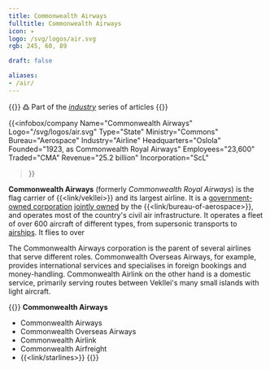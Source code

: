 ```yaml
---
title: Commonwealth Airways
fulltitle: Commonwealth Airways
icon: ✈️
logo: /svg/logos/air.svg
rgb: 245, 60, 89

draft: false

aliases:
- /air/
---
```

{{<note>}}
߷ Part of the *[industry](/industry/)* series of articles
{{</note>}}

{{<infobox/company
	 Name="Commonwealth Airways"
	 Logo="/svg/logos/air.svg"
	 Type="State"
	 Ministry="Commons"
	 Bureau="Aerospace"
	 Industry="Airline"
	 Headquarters="Oslola"
	 Founded="1923, as Commonwealth Royal Airways"
	 Employees="23,600"
	 Traded="CMA"
	 Revenue="25.2 billion"
	 Incorporation="ScL"
 >}}

<span class="fi fi-min-air fis"></span> **Commonwealth Airways** (formerly *Commonwealth Royal Airways*) is the flag carrier of {{<link/vekllei>}} and its largest airline. It is a [government-owned corporation](/assets/) [jointly owned](/bulletin/government-ownership/) by the {{<link/bureau-of-aerospace>}}, and operates most of the country's civil air infrastructure. It operates a fleet of over 600 aircraft of different types, from supersonic transports to [airships](/atlantic-airship/). It flies to over

The Commonwealth Airways corporation is the parent of several airlines that serve different roles. Commonwealth Overseas Airways, for example, provides international services and specialises in foreign bookings and money-handling. Commonwealth Airlink on the other hand is a domestic service, primarily serving routes between Vekllei's many small islands with light aircraft.

{{<note panel>}}
**Commonwealth Airways**

* Commonwealth Airways
* Commonwealth Overseas Airways
* Commonwealth Airlink
* Commonwealth Airfreight
* {{<link/starlines>}}
{{</note>}}

<!-- TODO: Add fleet -->

